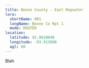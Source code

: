 ```yaml
---
title: Boone County - East Repeater
lora:
  shortName: 8R1
  longName: Boone Co Rpt 1
  mode: ROUTER
location:
  latitude: 42.0610048
  longitude: -93.913088
  agl: 60
---
```


Blah
